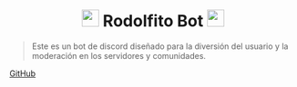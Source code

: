 <h1 align="center"><img src="https://emoji.discord.st/emojis/337ca233-6e55-4999-8644-91afb367ab24.gif" width="30px"> Rodolfito Bot <img src="https://emoji.discord.st/emojis/337ca233-6e55-4999-8644-91afb367ab24.gif" width="30px"></h1>

> Este es un bot de discord diseñado para la diversión del usuario y la moderación en los servidores y comunidades. 

[GitHub](https://github.com/NOCTURN0/Rodolfito-Bot "GitHub del Bot")